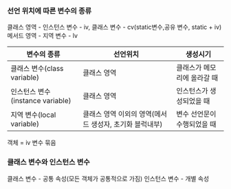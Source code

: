 ### 선언 위치에 따른 변수의 종류

클래스 영역 - 인스턴스 변수 - iv, 클래스 변수 - cv(static변수,공유 변수, static + iv)  
메서드 영역 - 지역 변수 - lv  

|변수의 종류|선언위치|생성시기|
|--|--|--|
|클래스 변수(class variable)|클래스 영역|클래스가 메모리에 올라갈 때|
|인스턴스 변수(instance variable)|클래스 영역|인스턴스가 생성되었을 때|
|지역 변수(local variable)|클래스 영역 이외의 영역(메서드 생성자, 초기화 블럭내부)|변수 선언문이 수행되었을 때|

객체 = iv 변수 묶음  

### 클래스 변수와 인스턴스 변수 

클래스 변수 -  공통 속성(모든 객체가 공통적으로 가짐)
인스턴스 변수 - 개별 속성
